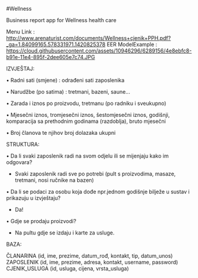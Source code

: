 #Wellness



Business report app for Wellness health care



Menu Link : http://www.arenaturist.com/documents/Wellness+cjenik+PPH.pdf?_ga=1.84099165.578331971.1420825378
EER ModelExample : https://cloud.githubusercontent.com/assets/10946296/6289156/4e8ebfc8-b91e-11e4-895f-2dee605e7c74.JPG




IZVJEŠTAJ: 

• Radni sati (smjene) : odrađeni sati zaposlenika 

• Narudžbe (po satima) : tretmani, bazeni, saune... 

• Zarada i iznos po proizvodu, tretmanu (po radniku i sveukupno) 

• Mjesečni iznos, tromjesečni iznos, šestomjesečni iznos, godišnji, komparacija sa prethodnim godinama (razdoblja), bruto mjesečni 

• Broj članova te njihov broj dolazaka ukupni


STRUKTURA: 


• Da li svaki zaposlenik radi na svom odjelu ili se mijenjaju kako im odgovara? 
- Svaki zaposlenik radi sve po potrebi (pult s proizvodima, masaze, tretmani, nosi ručnike na bazen) 

• Da li se podaci za osobu koja dođe npr.jednom godišnje bilježe u sustav i prikazuju u izvještaju? 
- Da! 

• Gdje se prodaju proizvodi?
- Na pultu gdje se izdaju i karte za usluge.


BAZA:


ČLANARINA (id, ime, prezime, datum_rođ, kontakt, tip, datum_unos)
ZAPOSLENIK (id, ime, prezime, adresa, kontakt, username, password)
CJENIK_USLUGA (id, usluga, cijena, vrsta_usluga)
